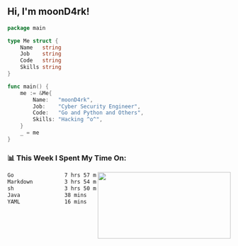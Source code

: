 <h2> Hi, I'm moonD4rk!</h2>

```go
package main

type Me struct {
	Name   string
	Job    string
	Code   string
	Skills string
}

func main() {
	me := &Me{
		Name:   "moonD4rk",
		Job:    "Cyber Security Engineer",
		Code:   "Go and Python and Others",
		Skills: "Hacking ^o^",
	}
	_ = me
}
```

<h3>📊 This Week I Spent My Time On:</h3>
<img align='right' src="https://github-readme-stats.vercel.app/api?username=moond4rk&show_icons=true&theme=radical", width="300" height="150">

<!--START_SECTION:waka-->

```txt
Go                7 hrs 57 mins   ███████████▓░░░░░░░░░░░░░   47.20 %
Markdown          3 hrs 54 mins   █████▓░░░░░░░░░░░░░░░░░░░   23.23 %
sh                3 hrs 50 mins   █████▓░░░░░░░░░░░░░░░░░░░   22.79 %
Java              38 mins         █░░░░░░░░░░░░░░░░░░░░░░░░   03.83 %
YAML              16 mins         ▒░░░░░░░░░░░░░░░░░░░░░░░░   01.61 %
```

<!--END_SECTION:waka-->

